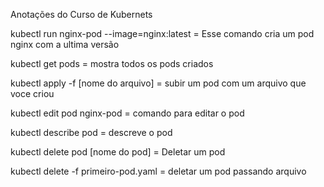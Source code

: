 Anotações do Curso de Kubernets


kubectl run nginx-pod --image=nginx:latest = Esse comando cria um pod nginx com a ultima versão 

kubectl get pods =  mostra todos os pods criados

kubectl apply -f [nome do arquivo] = subir um pod com um arquivo que voce criou 

kubectl edit pod nginx-pod = comando para editar o pod 

kubectl describe pod = descreve o pod 

kubectl delete pod [nome do pod] = Deletar um pod

kubectl delete -f primeiro-pod.yaml = deletar um pod passando arquivo